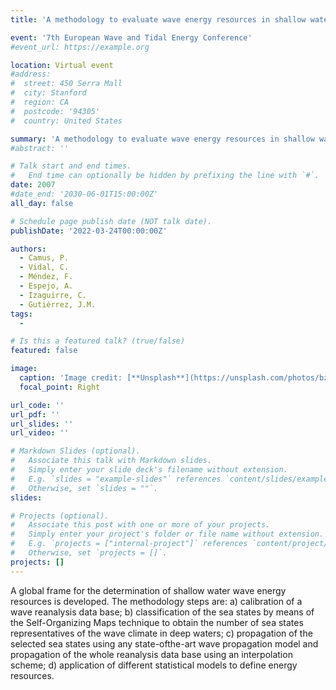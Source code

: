 ```yaml
---
title: 'A methodology to evaluate wave energy resources in shallow waters'

event: '7th European Wave and Tidal Energy Conference'
#event_url: https://example.org

location: Virtual event
#address:
#  street: 450 Serra Mall
#  city: Stanford
#  region: CA
#  postcode: '94305'
#  country: United States

summary: 'A methodology to evaluate wave energy resources in shallow waters'
#abstract: ''

# Talk start and end times.
#   End time can optionally be hidden by prefixing the line with `#`.
date: 2007
#date_end: '2030-06-01T15:00:00Z'
all_day: false

# Schedule page publish date (NOT talk date).
publishDate: '2022-03-24T00:00:00Z'

authors: 
  - Camus, P.
  - Vidal, C.
  - Méndez, F.
  - Espejo, A.
  - Izaguirre, C.
  - Gutiérrez, J.M.
tags: 
  - 

# Is this a featured talk? (true/false)
featured: false

image:
  caption: 'Image credit: [**Unsplash**](https://unsplash.com/photos/bzdhc5b3Bxs)'
  focal_point: Right

url_code: ''
url_pdf: ''
url_slides: ''
url_video: ''

# Markdown Slides (optional).
#   Associate this talk with Markdown slides.
#   Simply enter your slide deck's filename without extension.
#   E.g. `slides = "example-slides"` references `content/slides/example-slides.md`.
#   Otherwise, set `slides = ""`.
slides:

# Projects (optional).
#   Associate this post with one or more of your projects.
#   Simply enter your project's folder or file name without extension.
#   E.g. `projects = ["internal-project"]` references `content/project/deep-learning/index.md`.
#   Otherwise, set `projects = []`.
projects: []
---
```


<p>A global frame for the determination of shallow water wave energy resources is developed. The methodology steps are: a) calibration of a wave reanalysis data base; b) classification of the sea states by means of the Self-Organizing Maps technique to obtain the number of sea states representatives of the wave climate in deep waters; c) propagation of the selected sea states using any state-ofthe-art wave propagation model and propagation of the whole reanalysis data base using an interpolation scheme; d) application of different statistical models to define energy resources.</p>
